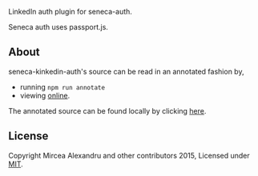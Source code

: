 
LinkedIn auth plugin for seneca-auth.

Seneca auth uses passport.js.

## About

seneca-kinkedin-auth's source can be read in an annotated fashion by,

- running `npm run annotate`
- viewing [online][].

The annotated source can be found locally by clicking [here][].
## License
Copyright Mircea Alexandru and other contributors 2015, Licensed under [MIT][].

[MIT]: ./LICENSE
[online]: http://github.com/senecajs/seneca-linkedin-auth/doc/linkedin-auth.html
[here]: ./doc/linkedin-auth.html
